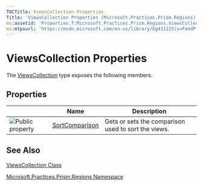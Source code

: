 ```yaml
---
TOCTitle: ViewsCollection Properties
Title: 'ViewsCollection Properties (Microsoft.Practices.Prism.Regions)'
ms:assetid: 'Properties.T:Microsoft.Practices.Prism.Regions.ViewsCollection'
ms:mtpsurl: 'https://msdn.microsoft.com/en-us/library/Gg431225(v=PandP.50)'
---
```



# ViewsCollection Properties

The [ViewsCollection](https://msdn.microsoft.com/library/microsoft.practices.prism.regions.viewscollection) type exposes the following members.

## Properties

<span id="propertyTableToggle"></span>
<table>

<thead>
<tr class="header">
<th> </th>
<th>Name</th>
<th>Description</th>
</tr>
</thead>
<tbody>
<tr class="odd">
<td><img src="https://msdn.microsoft.com/en-us/Gg431225.pubproperty(en-us,PandP.50).gif" title="Public property" /></td>
<td><a href="https://msdn.microsoft.com/library/microsoft.practices.prism.regions.viewscollection.sortcomparison">SortComparison</a></td>
<td><div class="summary">
Gets or sets the comparison used to sort the views.
</div></td>
</tr>
</tbody>
</table>

## See Also

[ViewsCollection Class](https://msdn.microsoft.com/library/microsoft.practices.prism.regions.viewscollection)

[Microsoft.Practices.Prism.Regions Namespace](https://msdn.microsoft.com/library/microsoft.practices.prism.regions)
